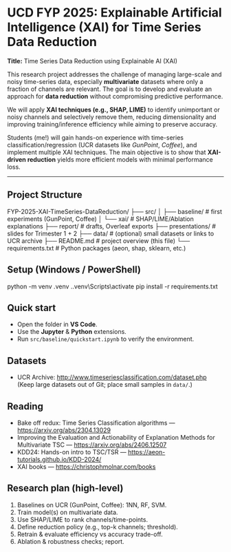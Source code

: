 # UCD FYP 2025: Explainable Artificial Intelligence (XAI) for Time Series Data Reduction

**Title:** Time Series Data Reduction using Explainable AI (XAI)

This research project addresses the challenge of managing large-scale and noisy time-series data, especially **multivariate** datasets where only a fraction of channels are relevant. The goal is to develop and evaluate an approach for **data reduction** without compromising predictive performance.

We will apply **XAI techniques (e.g., SHAP, LIME)** to identify unimportant or noisy channels and selectively remove them, reducing dimensionality and improving training/inference efficiency while aiming to preserve accuracy.

Students (me!) will gain hands-on experience with time-series classification/regression (UCR datasets like *GunPoint*, *Coffee*), and implement multiple XAI techniques. The main objective is to show that **XAI-driven reduction** yields more efficient models with minimal performance loss.

---

##  Project Structure
FYP-2025-XAI-TimeSeries-DataReduction/
├── src/
│   ├── baseline/      # first experiments (GunPoint, Coffee)
│   └── xai/           # SHAP/LIME/Ablation explanations
├── report/            # drafts, Overleaf exports
├── presentations/     # slides for Trimester 1 + 2
├── data/              # (optional) small datasets or links to UCR archive
├── README.md          # project overview (this file)
└── requirements.txt   # Python packages (aeon, shap, sklearn, etc.)


##  Setup (Windows / PowerShell)
python -m venv .venv
.\.venv\Scripts\activate
pip install -r requirements.txt


##  Quick start
- Open the folder in **VS Code**.
- Use the **Jupyter** & **Python** extensions.
- Run `src/baseline/quickstart.ipynb` to verify the environment.

##  Datasets
- UCR Archive: http://www.timeseriesclassification.com/dataset.php  
  (Keep large datasets out of Git; place small samples in `data/`.)

##  Reading
- Bake off redux: Time Series Classification algorithms — https://arxiv.org/abs/2304.13029
- Improving the Evaluation and Actionability of Explanation Methods for Multivariate TSC — https://arxiv.org/abs/2406.12507
- KDD24: Hands-on intro to TSC/TSR — https://aeon-tutorials.github.io/KDD-2024/
- XAI books — https://christophmolnar.com/books


##  Research plan (high-level)
1. Baselines on UCR (GunPoint, Coffee): 1NN, RF, SVM.
2. Train model(s) on multivariate data.
3. Use SHAP/LIME to rank channels/time-points.
4. Define reduction policy (e.g., top-k channels; threshold).
5. Retrain & evaluate efficiency vs accuracy trade-off.
6. Ablation & robustness checks; report.


